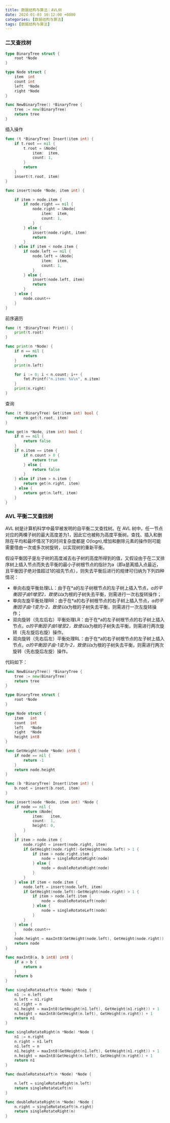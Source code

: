 ```yaml
---
title: 数据结构与算法：AVL树
date: 2024-01-03 10:12:00 +0800
categories: [数据结构与算法]
tags: [数据结构与算法]
---
```


### 二叉查找树

```go
type BinaryTree struct {
	root *Node
}

type Node struct {
	item  int
	count int
	left  *Node
	right *Node
}

func NewBinaryTree() *BinaryTree {
	tree := new(BinaryTree)
	return tree
}
```
插入操作
```go
func (t *BinaryTree) Insert(item int) {
	if t.root == nil {
		t.root = &Node{
			item:  item,
			count: 1,
		}
		return
	}
	insert(t.root, item)
}

func insert(node *Node, item int) {

	if item > node.item {
		if node.right == nil {
			node.right = &Node{
				item:  item,
				count: 1,
			}
		} else {
			insert(node.right, item)
			return
		}
	} else if item < node.item {
		if node.left == nil {
			node.left = &Node{
				item:  item,
				count: 1,
			}
		} else {
			insert(node.left, item)
			return
		}
	} else {
		node.count++
	}
}
```
前序遍历
```go
func (t *BinaryTree) Print() {
	print(t.root)
}

func print(n *Node) {
	if n == nil {
		return
	}
	print(n.left)

	for i := 0; i < n.count; i++ {
		fmt.Printf("n.item: %v\n", n.item)
	}
	print(n.right)
}
```
查询
```go
func (t *BinaryTree) Get(item int) bool {
	return get(t.root, item)
}

func get(n *Node, item int) bool {
	if n == nil {
		return false
	}
	if n.item == item {
		if n.count > 0 {
			return true
		} else {
			return false
		}
	} else if item > n.item {
		return get(n.right, item)
	} else {
		return get(n.left, item)
	}
}
```

### AVL 平衡二叉查找树

AVL 树是计算机科学中最早被发明的自平衡二叉查找树。在 AVL 树中，任一节点对应的两棵子树的最大高度差为1，因此它也被称为高度平衡树。查找、插入和删除在平均和最坏情况下的时间复杂度都是 O(logn),增加和删除元素的操作则可能需要借由一次或多次树旋转，以实现树的重新平衡。

假设平衡因子是左子树的高度减去右子树的高度所得到的值，又假设由于在二叉排序树上插入节点而失去平衡的最小子树根节点的指针为a（即a是离插入点最近，且平衡因子绝对值超过1的祖先节点），则失去平衡后进行的规律可归纳为下列四种情况：

- 单向右旋平衡处理LL：由于在*a的左子树根节点的左子树上插入节点，*a的平衡因子由1增至2，致使以*a为根的子树失去平衡，则需进行一次右旋转操作；
- 单向左旋平衡处理RR：由于在*a的右子树根节点的右子树上插入节点，*a的平衡因子由-1变为-2，致使以*a为根的子树失去平衡，则需进行一次左旋转操作；
- 双向旋转（先左后右）平衡处理LR：由于在*a的左子树根节点的右子树上插入节点，*a的平衡因子由1增至2，致使以*a为根的子树失去平衡，则需进行两次旋转（先左旋后右旋）操作。
- 双向旋转（先右后左）平衡处理RL：由于在*a的右子树根节点的左子树上插入节点，*a的平衡因子由-1变为-2，致使以*a为根的子树失去平衡，则需进行两次旋转（先右旋后左旋）操作。

代码如下：
```go
func NewBinaryTree() *BinaryTree {
	tree := new(BinaryTree)
	return tree
}

type BinaryTree struct {
	root *Node
}

type Node struct {
	item   int
	count  int
	left   *Node
	right  *Node
	height int8
}

func GetHeight(node *Node) int8 {
	if node == nil {
		return -1
	}
	return node.height
}

func (b *BinaryTree) Insert(item int) {
	b.root = insert(b.root, item)
}

func insert(node *Node, item int) *Node {
	if node == nil {
		return &Node{
			item:   item,
			count:  1,
			height: 0,
		}
	}
	if item > node.item {
		node.right = insert(node.right, item)
		if GetHeight(node.right)-GetHeight(node.left) > 1 {
			if item > node.right.item {
				node = singleRotateRight(node)
			} else {
				node = doubleRotateRight(node)
			}
		}
	} else if item < node.item {
		node.left = insert(node.left, item)
		if GetHeight(node.left)-GetHeight(node.right) > 1 {
			if item > node.left.item {
				node = doubleRotateLeft(node)
			} else {
				node = singleRotateLeft(node)
			}
		}
	} else {
		node.count++
	}
	node.height = maxInt8(GetHeight(node.left), GetHeight(node.right)) + 1
	return node
}

func maxInt8(a, b int8) int8 {
	if a > b {
		return a
	}
	return b
}

func singleRotateLeft(n *Node) *Node {
	n1 := n.left
	n.left = n1.right
	n1.right = n
	n1.height = maxInt8(GetHeight(n1.left), GetHeight(n1.right)) + 1
	n.height = maxInt8(GetHeight(n.left), GetHeight(n.right)) + 1
	return n1
}

func singleRotateRight(n *Node) *Node {
	n1 := n.right
	n.right = n1.left
	n1.left = n
	n1.height = maxInt8(GetHeight(n1.left), GetHeight(n1.right)) + 1
	n.height = maxInt8(GetHeight(n.left), GetHeight(n.right)) + 1
	return n1
}

func doubleRotateLeft(n *Node) *Node {

	n.left = singleRotateRight(n.left)
	return singleRotateLeft(n)
}

func doubleRotateRight(n *Node) *Node {
	n.right = singleRotateLeft(n.right)
	return singleRotateRight(n)
}
```